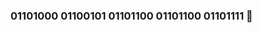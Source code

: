 ### 01101000 01100101 01101100 01101100 01101111 👋

<!--
**DoomScripty/DoomScripty** is a ✨ _special_ ✨ repository because its `README.md` (this file) appears on your GitHub profile.

Here are some ideas to get you started:

- 🔭 I’m currently working on ...
- 🌱 I’m currently learning ...
- 👯 I’m looking to collaborate on ...
- 🤔 I’m looking for help with ...
- 💬 Ask me about ...
- 📫 How to reach me: Email&Social Media
- 😄 Pronouns: 
- ⚡ Fun fact: At some point in time, I will be working for an Intelligence Agency.
![Anurag's github stats](https://github-readme-stats.vercel.app/api?username=anuraghazra&show_icons=true&theme=radical)
-->
